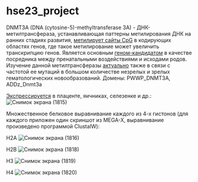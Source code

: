 # hse23_project
DNMT3A (DNA (cytosine-5)-methyltransferase 3A) - ДНК-метилтрансфераза, устанавливающая паттерны метилирования ДНК на ранних стадиях развития, [метилирует сайты CpG](https://www.sciencedirect.com/science/article/pii/S153561081400316X) в кодирующих областях генов, где такое метилирование может увеличить транскрипцию генов. Является основным [геном-кандидатом](https://pubmed.ncbi.nlm.nih.gov/32018205/) в качестве посредника между пренатальными воздействиями и исходами родов. Изучение данной метилтрансферазы [актуально](https://pubmed.ncbi.nlm.nih.gov/28003281/) также в связи с частотой ее мутаций в большом количестве незрелых и зрелых гематологических новообразований. Домены: PWWP_DNMT3A, ADDz_Dnmt3a

[Экспрессируется](https://www.ncbi.nlm.nih.gov/gene/1788#gene-expression) в плаценте, яичниках, селезенке и др.:
![Снимок экрана (1815)](https://github.com/EvgeniyZhar/hse23_project/assets/75982317/55dcc9eb-e358-4efd-adc8-bdbda7267d14)

Множественное белковое выравнивание каждого из 4-х гистонов (для каждого приложен один скриншот из MEGA-X, выравнивание произведено программой ClustalW):

H2A
![Снимок экрана (1816)](https://github.com/EvgeniyZhar/hse23_project/assets/75982317/2aba70c3-eb0d-42cd-a9e2-c0ae5b13b01e)

H2B
![Снимок экрана (1818)](https://github.com/EvgeniyZhar/hse23_project/assets/75982317/ebd359ff-00d4-4a27-b50f-5ec22b07ccb3)

H3
![Снимок экрана (1819)](https://github.com/EvgeniyZhar/hse23_project/assets/75982317/6ad15089-1974-4957-872e-1c1995870075)

H4
![Снимок экрана (1820)](https://github.com/EvgeniyZhar/hse23_project/assets/75982317/d1e12249-9892-42d2-ae2c-b7ef580248bd)

